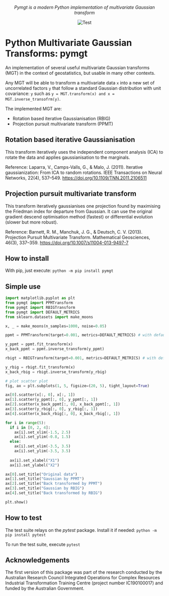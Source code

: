 <p align="center">
    <em>Pymgt is a modern Python implementation of multivariate Gaussian transform</em>
</p>
<p align="center">
<img src="https://github.com/exepulveda/pymgt/workflows/Test/badge.svg" alt="Test">
</p>

# Python Multivariate Gaussian Transforms: pymgt

An implementation of several useful multivariate Gaussian transforms (MGT)
in the context of geostatistics, but usable in many other contexts.

Any MGT will be able to transform a multivariate data `x` into a new set of 
uncorrelated factors `y` that follow a standard Gaussian distribution with unit covariance:
`y` such as `y = MGT.transform(x) and x = MGT.inverse_transofrm(y)`.

The implemented MGT are:
- Rotation based iterative Gaussianisation (RBIG)
- Projection pursuit multivariate transform (PPMT)

## Rotation based iterative Gaussianisation

This transform iteratively uses the independent component analysis (ICA) to rotate the data
and applies gaussianisation to the marginals.

Reference:
Laparra, V., Camps-Valls, G., & Malo, J. (2011). Iterative gaussianization: From ICA to random rotations. IEEE Transactions on Neural Networks, 22(4), 537–549. https://doi.org/10.1109/TNN.2011.2106511

## Projection pursuit multivariate transform

This transform iteratively gaussianises one projection found by maximising the Friedman index for
departure from Gaussian. It can use the original gradient descend optimisation method (fastest)
or differential evolution (slower but more robust).

Reference:
Barnett, R. M., Manchuk, J. G., & Deutsch, C. V. (2013). Projection Pursuit Multivariate Transform. Mathematical Geosciences, 46(3), 337–359. https://doi.org/10.1007/s11004-013-9497-7

## How to install

With pip, just execute: `python -m pip install pymgt`

## Simple use

```python
import matplotlib.pyplot as plt
from pymgt import PPMTransform
from pymgt import RBIGTransform
from pymgt import DEFAULT_METRICS
from sklearn.datasets import make_moons

x, _ = make_moons(n_samples=1000, noise=0.05)

ppmt = PPMTransform(target=0.001, metrics=DEFAULT_METRICS) # with default parameters

y_ppmt = ppmt.fit_transform(x)
x_back_ppmt = ppmt.inverse_transform(y_ppmt)

rbigt = RBIGTransform(target=0.001, metrics=DEFAULT_METRICS) # with default parameters

y_rbig = rbigt.fit_transform(x)
x_back_rbig = rbigt.inverse_transform(y_rbig)

# plot scatter plot
fig, ax = plt.subplots(1, 5, figsize=(20, 5), tight_layout=True)

ax[0].scatter(x[:, 0], x[:, 1])
ax[1].scatter(y_ppmt[:, 0], y_ppmt[:, 1])
ax[2].scatter(x_back_ppmt[:, 0], x_back_ppmt[:, 1])
ax[3].scatter(y_rbig[:, 0], y_rbig[:, 1])
ax[4].scatter(x_back_rbig[:, 0], x_back_rbig[:, 1])

for i in range(5):
  if i in [0, 2, 4]:
    ax[i].set_xlim(-1.5, 2.5)
    ax[i].set_ylim(-0.8, 1.5)
  else:
    ax[i].set_xlim(-3.5, 3.5)
    ax[i].set_ylim(-3.5, 3.5)
  
  ax[i].set_xlabel("X1")
  ax[i].set_ylabel("X2")

ax[0].set_title("Original data")
ax[1].set_title("Gaussian by PPMT")
ax[2].set_title("Back transformed by PPMT")
ax[3].set_title("Gaussian by RBIG")
ax[4].set_title("Back transformed by RBIG")

plt.show()
```

## How to test

The test suite relays on the *pytest* package. Install it if needed:
```python -m pip install pytest```

To run the test suite, execute
```pytest```

## Acknowledgements

The first version of this package was part of the research
conducted by the Australian Research Council Integrated Operations for Complex
Resources Industrial Transformation Training Centre (project number IC190100017)
and funded by the Australian Government.
